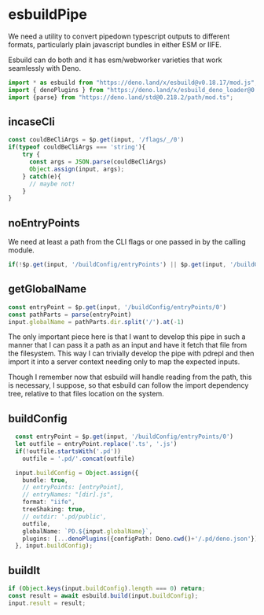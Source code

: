 # esbuildPipe
We need a utility to convert pipedown typescript outputs to
different formats, particularly plain javascript bundles in either ESM or IIFE.

Esbuild can do both and it has esm/webworker varieties that
work seamlessly with Deno.

```ts
import * as esbuild from "https://deno.land/x/esbuild@v0.18.17/mod.js";
import { denoPlugins } from "https://deno.land/x/esbuild_deno_loader@0.8.5/mod.ts";
import {parse} from "https://deno.land/std@0.218.2/path/mod.ts";
```

## incaseCli
```ts
const couldBeCliArgs = $p.get(input, '/flags/_/0')
if(typeof couldBeCliArgs === 'string'){
    try {
      const args = JSON.parse(couldBeCliArgs)
      Object.assign(input, args);
    } catch(e){
      // maybe not!
    }
}
```

## noEntryPoints
We need at least a path from the CLI flags or one passed in by the calling module.
```ts
if(!$p.get(input, '/buildConfig/entryPoints') || $p.get(input, '/buildConfig/entryPoints').length === 0) throw new Error("No entry point provided")
```

## getGlobalName
```ts
const entryPoint = $p.get(input, '/buildConfig/entryPoints/0')
const pathParts = parse(entryPoint)
input.globalName = pathParts.dir.split('/').at(-1)
```

The only important piece here is that I want to develop this pipe in such a manner that I can pass it a path as an input and have it fetch that file from the filesystem. This way I can trivially develop the pipe with pdrepl and then import it into a server context needing only to map the expected inputs.

Though I remember now that esbuild will handle reading from the path, this is necessary, I suppose, so that esbuild can follow the import dependency tree, relative to that files location on the system.

## buildConfig
```ts
  const entryPoint = $p.get(input, '/buildConfig/entryPoints/0')
  let outfile = entryPoint.replace('.ts', '.js')
  if(!outfile.startsWith('.pd')) 
    outfile = '.pd/'.concat(outfile)

  input.buildConfig = Object.assign({
    bundle: true,
    // entryPoints: [entryPoint],
    // entryNames: "[dir].js",
    format: "iife",
    treeShaking: true,
    // outdir: '.pd/public',
    outfile,
    globalName: `PD.${input.globalName}`,
    plugins: [...denoPlugins({configPath: Deno.cwd()+'/.pd/deno.json'})]
  }, input.buildConfig);
```


## buildIt
```ts
if (Object.keys(input.buildConfig).length === 0) return;
const result = await esbuild.build(input.buildConfig);
input.result = result;
```